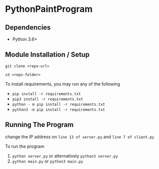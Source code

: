 # PythonPaintProgram

## Dependencies

- Python 3.6+

## Module Installation / Setup

```git clone <repo-url>```

```cd <repo-folder>```

To install requirements, you may run any of the following
- `pip install -r requirements.txt`
- `pip3 install -r requirements.txt`
- `python - m pip install -r requirements.txt`
- `python3 -m pip install -r requirements.txt`

## Running The Program
change the IP address on `line 13 of server.py` and `line 7 of client.py`

To run the program 
1.  `python server.py` or alternatively `python3 server.py`
2. `python main.py` or `python3 main.py`
